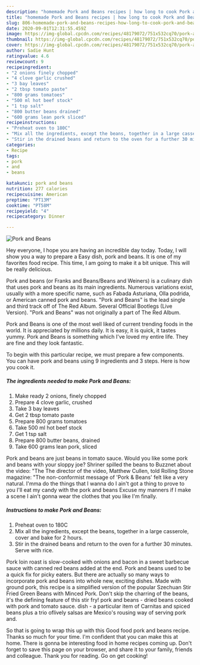 ```yaml
---
description: "homemade Pork and Beans recipes | how long to cook Pork and Beans"
title: "homemade Pork and Beans recipes | how long to cook Pork and Beans"
slug: 806-homemade-pork-and-beans-recipes-how-long-to-cook-pork-and-beans
date: 2020-09-01T12:31:55.459Z
image: https://img-global.cpcdn.com/recipes/48179072/751x532cq70/pork-and-beans-recipe-main-photo.jpg
thumbnail: https://img-global.cpcdn.com/recipes/48179072/751x532cq70/pork-and-beans-recipe-main-photo.jpg
cover: https://img-global.cpcdn.com/recipes/48179072/751x532cq70/pork-and-beans-recipe-main-photo.jpg
author: Sadie Hunt
ratingvalue: 4.6
reviewcount: 9
recipeingredient:
- "2 onions finely chopped"
- "4 clove garlic crushed"
- "3 bay leaves"
- "2 tbsp tomato paste"
- "800 grams tomatoes"
- "500 ml hot beef stock"
- "1 tsp salt"
- "800 butter beans drained"
- "600 grams lean pork sliced"
recipeinstructions:
- "Preheat oven to 180C"
- "Mix all the ingredients, except the beans, together in a large casserole, cover and bake for 2 hours."
- "Stir in the drained beans and return to the oven for a further 30 minutes. Serve with rice."
categories:
- Recipe
tags:
- pork
- and
- beans

katakunci: pork and beans 
nutrition: 277 calories
recipecuisine: American
preptime: "PT13M"
cooktime: "PT58M"
recipeyield: "4"
recipecategory: Dinner

---
```



![Pork and Beans](https://img-global.cpcdn.com/recipes/48179072/751x532cq70/pork-and-beans-recipe-main-photo.jpg)

Hey everyone, I hope you are having an incredible day today. Today, I will show you a way to prepare a Easy dish, pork and beans. It is one of my favorites food recipe. This time, I am going to make it a bit unique. This will be really delicious.

Pork and beans (or Franks and Beans/Beans and Weiners) is a culinary dish that uses pork and beans as its main ingredients. Numerous variations exist, usually with a more specific name, such as Fabada Asturiana, Olla podrida, or American canned pork and beans. &#34;Pork and Beans&#34; is the lead single and third track off of The Red Album. Several Official Bootlegs (Live Version). &#34;Pork and Beans&#34; was not originally a part of The Red Album.

Pork and Beans is one of the most well liked of current trending foods in the world. It is appreciated by millions daily. It is easy, it is quick, it tastes yummy. Pork and Beans is something which I've loved my entire life. They are fine and they look fantastic.


To begin with this particular recipe, we must prepare a few components. You can have pork and beans using 9 ingredients and 3 steps. Here is how you cook it.

<!--inarticleads1-->

##### The ingredients needed to make Pork and Beans:

1. Make ready 2 onions, finely chopped
1. Prepare 4 clove garlic, crushed
1. Take 3 bay leaves
1. Get 2 tbsp tomato paste
1. Prepare 800 grams tomatoes
1. Take 500 ml hot beef stock
1. Get 1 tsp salt
1. Prepare 800 butter beans, drained
1. Take 600 grams lean pork, sliced


Pork and beans are just beans in tomato sauce. Would you like some pork and beans with your sloppy joe? Shriner spilled the beans to Buzznet about the video: &#34;The The director of the video, Matthew Cullen, told Rolling Stone magazine: &#34;The non-conformist message of &#39;Pork &amp; Beans&#39; felt like a very natural. I&#39;mma do the things that I wanna do I ain&#39;t got a thing to prove to you I&#39;ll eat my candy with the pork and beans Excuse my manners if I make a scene I ain&#39;t gonna wear the clothes that you like I&#39;m finally. 

<!--inarticleads2-->

##### Instructions to make Pork and Beans:

1. Preheat oven to 180C
1. Mix all the ingredients, except the beans, together in a large casserole, cover and bake for 2 hours.
1. Stir in the drained beans and return to the oven for a further 30 minutes. Serve with rice.


Pork loin roast is slow-cooked with onions and bacon in a sweet barbecue sauce with canned red beans added at the end. Pork and beans used to be a quick fix for picky eaters. But there are actually so many ways to incorporate pork and beans into whole new, exciting dishes. Made with ground pork, this recipe is a simplified version of the popular Szechuan Stir Fried Green Beans with Minced Pork. Don&#39;t skip the charring of the beans, it&#39;s the defining feature of this stir fry! pork and beans - dried beans cooked with pork and tomato sauce. dish - a particular item of Carnitas and spiced beans plus a trio oflively salsas are Mexico&#39;s rousing way of serving pork and. 

So that is going to wrap this up with this Good food pork and beans recipe. Thanks so much for your time. I'm confident that you can make this at home. There is gonna be interesting food in home recipes coming up. Don't forget to save this page on your browser, and share it to your family, friends and colleague. Thank you for reading. Go on get cooking!
